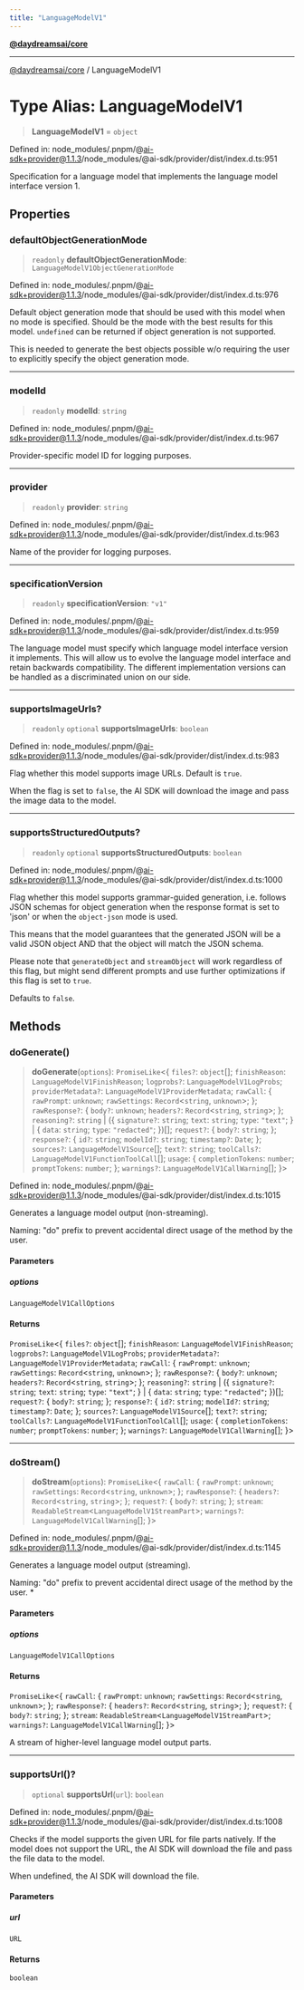 ```yaml
---
title: "LanguageModelV1"
---
```


[**@daydreamsai/core**](./api-reference.md)

***

[@daydreamsai/core](./api-reference.md) / LanguageModelV1

# Type Alias: LanguageModelV1

> **LanguageModelV1** = `object`

Defined in: node\_modules/.pnpm/@ai-sdk+provider@1.1.3/node\_modules/@ai-sdk/provider/dist/index.d.ts:951

Specification for a language model that implements the language model interface version 1.

## Properties

### defaultObjectGenerationMode

> `readonly` **defaultObjectGenerationMode**: `LanguageModelV1ObjectGenerationMode`

Defined in: node\_modules/.pnpm/@ai-sdk+provider@1.1.3/node\_modules/@ai-sdk/provider/dist/index.d.ts:976

Default object generation mode that should be used with this model when
no mode is specified. Should be the mode with the best results for this
model. `undefined` can be returned if object generation is not supported.

This is needed to generate the best objects possible w/o requiring the
user to explicitly specify the object generation mode.

***

### modelId

> `readonly` **modelId**: `string`

Defined in: node\_modules/.pnpm/@ai-sdk+provider@1.1.3/node\_modules/@ai-sdk/provider/dist/index.d.ts:967

Provider-specific model ID for logging purposes.

***

### provider

> `readonly` **provider**: `string`

Defined in: node\_modules/.pnpm/@ai-sdk+provider@1.1.3/node\_modules/@ai-sdk/provider/dist/index.d.ts:963

Name of the provider for logging purposes.

***

### specificationVersion

> `readonly` **specificationVersion**: `"v1"`

Defined in: node\_modules/.pnpm/@ai-sdk+provider@1.1.3/node\_modules/@ai-sdk/provider/dist/index.d.ts:959

The language model must specify which language model interface
version it implements. This will allow us to evolve the language
model interface and retain backwards compatibility. The different
implementation versions can be handled as a discriminated union
on our side.

***

### supportsImageUrls?

> `readonly` `optional` **supportsImageUrls**: `boolean`

Defined in: node\_modules/.pnpm/@ai-sdk+provider@1.1.3/node\_modules/@ai-sdk/provider/dist/index.d.ts:983

Flag whether this model supports image URLs. Default is `true`.

When the flag is set to `false`, the AI SDK will download the image and
pass the image data to the model.

***

### supportsStructuredOutputs?

> `readonly` `optional` **supportsStructuredOutputs**: `boolean`

Defined in: node\_modules/.pnpm/@ai-sdk+provider@1.1.3/node\_modules/@ai-sdk/provider/dist/index.d.ts:1000

Flag whether this model supports grammar-guided generation,
i.e. follows JSON schemas for object generation
when the response format is set to 'json' or
when the `object-json` mode is used.

This means that the model guarantees that the generated JSON
will be a valid JSON object AND that the object will match the
JSON schema.

Please note that `generateObject` and `streamObject` will work
regardless of this flag, but might send different prompts and
use further optimizations if this flag is set to `true`.

Defaults to `false`.

## Methods

### doGenerate()

> **doGenerate**(`options`): `PromiseLike`\<\{ `files?`: `object`[]; `finishReason`: `LanguageModelV1FinishReason`; `logprobs?`: `LanguageModelV1LogProbs`; `providerMetadata?`: `LanguageModelV1ProviderMetadata`; `rawCall`: \{ `rawPrompt`: `unknown`; `rawSettings`: `Record`\<`string`, `unknown`\>; \}; `rawResponse?`: \{ `body?`: `unknown`; `headers?`: `Record`\<`string`, `string`\>; \}; `reasoning?`: `string` \| (\{ `signature?`: `string`; `text`: `string`; `type`: `"text"`; \} \| \{ `data`: `string`; `type`: `"redacted"`; \})[]; `request?`: \{ `body?`: `string`; \}; `response?`: \{ `id?`: `string`; `modelId?`: `string`; `timestamp?`: `Date`; \}; `sources?`: `LanguageModelV1Source`[]; `text?`: `string`; `toolCalls?`: `LanguageModelV1FunctionToolCall`[]; `usage`: \{ `completionTokens`: `number`; `promptTokens`: `number`; \}; `warnings?`: `LanguageModelV1CallWarning`[]; \}\>

Defined in: node\_modules/.pnpm/@ai-sdk+provider@1.1.3/node\_modules/@ai-sdk/provider/dist/index.d.ts:1015

Generates a language model output (non-streaming).

Naming: "do" prefix to prevent accidental direct usage of the method
by the user.

#### Parameters

##### options

`LanguageModelV1CallOptions`

#### Returns

`PromiseLike`\<\{ `files?`: `object`[]; `finishReason`: `LanguageModelV1FinishReason`; `logprobs?`: `LanguageModelV1LogProbs`; `providerMetadata?`: `LanguageModelV1ProviderMetadata`; `rawCall`: \{ `rawPrompt`: `unknown`; `rawSettings`: `Record`\<`string`, `unknown`\>; \}; `rawResponse?`: \{ `body?`: `unknown`; `headers?`: `Record`\<`string`, `string`\>; \}; `reasoning?`: `string` \| (\{ `signature?`: `string`; `text`: `string`; `type`: `"text"`; \} \| \{ `data`: `string`; `type`: `"redacted"`; \})[]; `request?`: \{ `body?`: `string`; \}; `response?`: \{ `id?`: `string`; `modelId?`: `string`; `timestamp?`: `Date`; \}; `sources?`: `LanguageModelV1Source`[]; `text?`: `string`; `toolCalls?`: `LanguageModelV1FunctionToolCall`[]; `usage`: \{ `completionTokens`: `number`; `promptTokens`: `number`; \}; `warnings?`: `LanguageModelV1CallWarning`[]; \}\>

***

### doStream()

> **doStream**(`options`): `PromiseLike`\<\{ `rawCall`: \{ `rawPrompt`: `unknown`; `rawSettings`: `Record`\<`string`, `unknown`\>; \}; `rawResponse?`: \{ `headers?`: `Record`\<`string`, `string`\>; \}; `request?`: \{ `body?`: `string`; \}; `stream`: `ReadableStream`\<`LanguageModelV1StreamPart`\>; `warnings?`: `LanguageModelV1CallWarning`[]; \}\>

Defined in: node\_modules/.pnpm/@ai-sdk+provider@1.1.3/node\_modules/@ai-sdk/provider/dist/index.d.ts:1145

Generates a language model output (streaming).

Naming: "do" prefix to prevent accidental direct usage of the method
by the user.
   *

#### Parameters

##### options

`LanguageModelV1CallOptions`

#### Returns

`PromiseLike`\<\{ `rawCall`: \{ `rawPrompt`: `unknown`; `rawSettings`: `Record`\<`string`, `unknown`\>; \}; `rawResponse?`: \{ `headers?`: `Record`\<`string`, `string`\>; \}; `request?`: \{ `body?`: `string`; \}; `stream`: `ReadableStream`\<`LanguageModelV1StreamPart`\>; `warnings?`: `LanguageModelV1CallWarning`[]; \}\>

A stream of higher-level language model output parts.

***

### supportsUrl()?

> `optional` **supportsUrl**(`url`): `boolean`

Defined in: node\_modules/.pnpm/@ai-sdk+provider@1.1.3/node\_modules/@ai-sdk/provider/dist/index.d.ts:1008

Checks if the model supports the given URL for file parts natively.
If the model does not support the URL,
the AI SDK will download the file and pass the file data to the model.

When undefined, the AI SDK will download the file.

#### Parameters

##### url

`URL`

#### Returns

`boolean`

